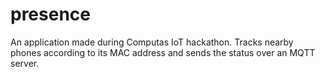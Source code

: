 # presence

An application made during Computas IoT hackathon.
Tracks nearby phones according to its MAC address and sends the status over an MQTT server.
